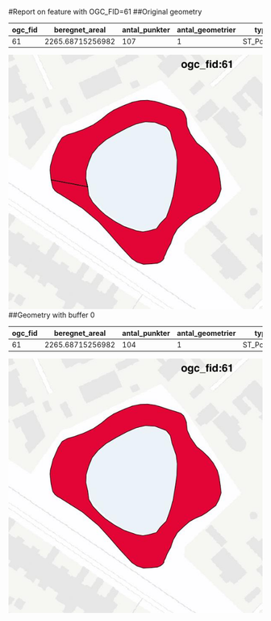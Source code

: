 #Report on feature with OGC_FID=61
##Original geometry



| ogc_fid |  beregnet_areal  | antal_punkter | antal_geometrier |    type    |
|---------|------------------|---------------|------------------|------------|
|      61 | 2265.68715256982 |           107 |                1 | ST_Polygon|
![geom](../images/61_invalid.jpg)
##Geometry with buffer 0



| ogc_fid |  beregnet_areal  | antal_punkter | antal_geometrier |    type    |
|---------|------------------|---------------|------------------|------------|
|      61 | 2265.68715256982 |           104 |                1 | ST_Polygon|
![geom](../images/61_buffer0.jpg)
